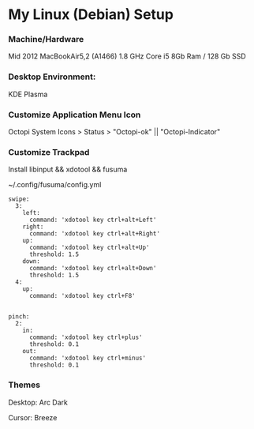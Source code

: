 # My Linux (Debian) Setup

### Machine/Hardware
Mid 2012 MacBookAir5,2 (A1466)
1.8 GHz Core i5
8Gb Ram / 128 Gb SSD

### Desktop Environment: 
KDE Plasma

### Customize Application Menu Icon
Octopi
System Icons > Status > "Octopi-ok" || "Octopi-Indicator"

### Customize Trackpad 
Install libinput && xdotool && fusuma

~/.config/fusuma/config.yml
```
swipe:
  3:
    left:
      command: 'xdotool key ctrl+alt+Left'
    right:
      command: 'xdotool key ctrl+alt+Right'
    up:
      command: 'xdotool key ctrl+alt+Up'
      threshold: 1.5
    down:
      command: 'xdotool key ctrl+alt+Down'
      threshold: 1.5
  4:
    up:
      command: 'xdotool key ctrl+F8'

      
pinch:
  2:
    in:
      command: 'xdotool key ctrl+plus'
      threshold: 0.1
    out:
      command: 'xdotool key ctrl+minus'
      threshold: 0.1
```

### Themes 
Desktop: Arc Dark

Cursor: Breeze
